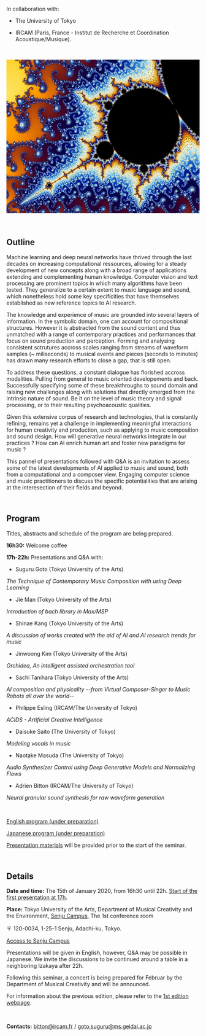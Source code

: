 In collaboration with:

* The University of Tokyo

* IRCAM (Paris, France - Institut de Recherche et Coordination Acoustique/Musique).

&nbsp;


<p align="center"> <img src="https://raw.githubusercontent.com/adrienchaton/seminar_geidai_AI_Music/master/misc/Mandelbrot.jpeg" width="533" height="400"> </p>

&nbsp;


## Outline

Machine learning and deep neural networks have thrived through the last decades on increasing computational ressources, allowing for a steady development of new concepts along with a broad range of applications extending and complementing human knowledge. Computer vision and text processing are prominent topics in which many algorithms have been tested. They generalize to a certain extent to music language and sound, which nonetheless hold some key specificities that have themselves established as new reference topics to AI research.

The knowledge and experience of music are grounded into several layers of information. In the symbolic domain, one can account for compositional structures. However it is abstracted from the sound content and thus unmatched with a range of contemporary practices and performances that focus on sound production and perception. Forming and analysing consistent sctrutures accross scales ranging from streams of waveform samples (~ miliseconds) to musical events and pieces (seconds to minutes) has drawn many research efforts to close a gap, that is still open.

To address these questions, a constant dialogue has florished accross modalities. Pulling from general to music oriented developements and back. Successfully specifying some of these breakthroughs to sound domain and raising new challenges along with solutions that directly emerged from the intrinsic nature of sound. Be it on the level of music theory and signal processing, or to their resulting psychoacoustic qualities.

Given this extensive corpus of research and technologies, that is constantly refining, remains yet a challenge in implementing meaningful interactions for human creativity and production, such as applying to music composition and sound design. How will generative neural networks integrate in our practices ? How can AI enrich human art and foster new paradigms for music ?

This pannel of presentations followed with Q&A is an invitation to assess some of the latest developments of AI applied to music and sound, both from a computational and a composer view. Engaging computer science and music practitioners to discuss the specific potentialities that are arising at the interesection of their fields and beyond.

&nbsp;

## Program

Titles, abstracts and schedule of the program are being prepared.

**16h30:** Welcome coffee

**17h-22h:** Presentations and Q&A with:

* Suguru Goto (Tokyo University of the Arts)

*The Technique of Contemporary Music Composition with using Deep Learning*

* Jie Man (Tokyo University of the Arts)

*Introduction of bach library in Max/MSP*

* Shinae Kang (Tokyo University of the Arts)

*A discussion of works created with the aid of AI and AI research trends for music*

* Jinwoong Kim (Tokyo University of the Arts)

*Orchidea, An intelligent assisted orchestration tool*

* Sachi Tanihara (Tokyo University of the Arts)

*AI composition and physicality --from Virtual Composer-Singer to Music Robots all over the world--*

* Philippe Esling (IRCAM/The University of Tokyo)

*ACIDS - Artificial Creative Intelligence*

* Daisuke Saito (The University of Tokyo)

*Modeling vocals in music*

* Naotake Masuda (The University of Tokyo)

*Audio Synthesizer Control using Deep Generative Models and Normalizing Flows*

* Adrien Bitton (IRCAM/The University of Tokyo)

*Neural granular sound synthesis for raw waveform generation*

&nbsp;

[English program (under preparation)](https://drive.google.com/file/d/1ioBLOwZ5pccOKJCbBVE54J64o1aA2CiB/view?usp=sharing)

[Japanese program (under preparation)](https://drive.google.com/file/d/1N6GI9itQTu5kZH7UKyq5WbXBqB7xdd7l/view?usp=sharing)

[Presentation materials](https://github.com/adrienchaton/seminar_geidai_AI_Music/tree/master/documents) will be provided prior to the start of the seminar.

&nbsp;

## Details

**Date and time:** The 15th of January 2020, from 16h30 until 22h. <ins>Start of the first presentation at 17h</ins>.

**Place:** Tokyo University of the Arts, Department of Musical Creativity and the Environment, <ins>Senju Campus</ins>, The 1st conference room

〒 120-0034, 1-25-1 Senju, Adachi-ku, Tokyo.

[Access to Senju Campus](https://www.geidai.ac.jp/english/access#SenjuCampus)

Presentations will be given in English, however, Q&A may be possible in Japanese. We invite the discussions to be continued around a table in a neighboring Izakaya after 22h.

Following this seminar, a concert is being prepared for Februar by the Department of Musical Creativity and will be announced.

For information about the previous edition, please refer to the [1st edition webpage](https://tcmml.github.io).

&nbsp;

**Contacts:** bitton@ircam.fr / goto.suguru@ms.geidai.ac.jp


<!---
The program of this seminar is being prepared and will be announced in the beginning of December.

It is a collaboration between:

* Tokyo University of the Arts (Geidai)

* The University of Tokyo (Todai)

* IRCAM (Paris, France - Institut de Recherche et Coordination Acoustique/Musique)

contact: bitton@ircam.fr

For information about the previous edition, please refer to the [1st edition webpage](https://tcmml.github.io)
-->

<!---

![Image](https://raw.githubusercontent.com/adrienchaton/seminar_geidai_AI_Music/master/misc/xmm_featured.jpg)

## Welcome to GitHub Pages

You can use the [editor on GitHub](https://github.com/adrienchaton/seminar_geidai_AI_Music/edit/master/README.md) to maintain and preview the content for your website in Markdown files.

Whenever you commit to this repository, GitHub Pages will run [Jekyll](https://jekyllrb.com/) to rebuild the pages in your site, from the content in your Markdown files.

### Markdown

Markdown is a lightweight and easy-to-use syntax for styling your writing. It includes conventions for

```markdown
Syntax highlighted code block

# Header 1
## Header 2
### Header 3

- Bulleted
- List

1. Numbered
2. List

**Bold** and _Italic_ and `Code` text

[Link](url) and ![Image](src)
```

For more details see [GitHub Flavored Markdown](https://guides.github.com/features/mastering-markdown/).

### Jekyll Themes

Your Pages site will use the layout and styles from the Jekyll theme you have selected in your [repository settings](https://github.com/adrienchaton/seminar_geidai_AI_Music/settings). The name of this theme is saved in the Jekyll `_config.yml` configuration file.

### Support or Contact

Having trouble with Pages? Check out our [documentation](https://help.github.com/categories/github-pages-basics/) or [contact support](https://github.com/contact) and we’ll help you sort it out.

-->

